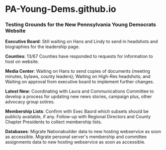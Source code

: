 # PA-Young-Dems.github.io


### Testing Grounds for the New Pennsylvania Young Democrats Website


**Executive Board**:
Still waiting on Hans and Lindy to send in headshots and biographies for the leadership page.


**Counties**:
13/67 Counties have responded to requests for information to host on website.


**Media Center**:
Waiting on Hans to send copies of documents (meeting minutes, bylaws, county leaders);
Waiting on High-Res headshots; and
Waiting on approval from executive board to implement further changes.


**Latest New**:
Coordinating with Laura and Communications Committee to develop a process for updating new news stories, campaign plus, other advocacy group sotires.


**Membership Lists**:
Confirm with Exec Baord which subsets should be publicly available, if any.
Follow-up with Regional Directors and County Chapter Presidents to collect membership lists.


**Databases**:
Migrate Nationabuilder data to new hosting webservice as soon as accessible.
Migrate personal server's membership and committee assignments data to new hosting webservice as soon as accessible.
